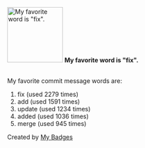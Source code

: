 <img src="https://my-badges.github.io/my-badges/favorite-word.png" alt="My favorite word is &quot;fix&quot;." title="My favorite word is &quot;fix&quot;." width="128">
<strong>My favorite word is &quot;fix&quot;.</strong>
<br><br>

My favorite commit message words are:

1. fix (used 2279 times)
2. add (used 1591 times)
3. update (used 1234 times)
4. added (used 1036 times)
5. merge (used 945 times)


Created by <a href="https://github.com/my-badges/my-badges">My Badges</a>